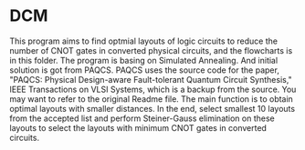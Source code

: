 # DCM
This program aims to find optmial layouts of logic circuits to reduce the number of CNOT gates in converted physical circuits, and the flowcharts is in this folder.
The program is basing on Simulated Annealing. And initial solution is got from PAQCS. 
PAQCS uses the source code for the paper, "PAQCS: Physical Design-aware Fault-tolerant Quantum Circuit Synthesis," IEEE Transactions on VLSI Systems, which is a backup from the source. You may want to refer to the original Readme file.
The main function is to obtain optimal layouts with smaller distances. 
In the end, select smallest 10 layouts from the accepted list and perform Steiner-Gauss elimination on these layouts to select the layouts with minimum CNOT gates in converted circuits.  

